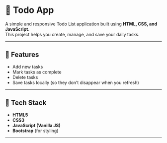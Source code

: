 # 📝 Todo App  

A simple and responsive Todo List application built using **HTML, CSS, and JavaScript**.  
This project helps you create, manage, and save your daily tasks.  

---

## 🚀 Features  
- Add new tasks  
- Mark tasks as complete  
- Delete tasks  
- Save tasks locally (so they don’t disappear when you refresh)  

---

## 📂 Tech Stack  
- **HTML5**  
- **CSS3**  
- **JavaScript (Vanilla JS)**  
- **Bootstrap** (for styling)  

---




